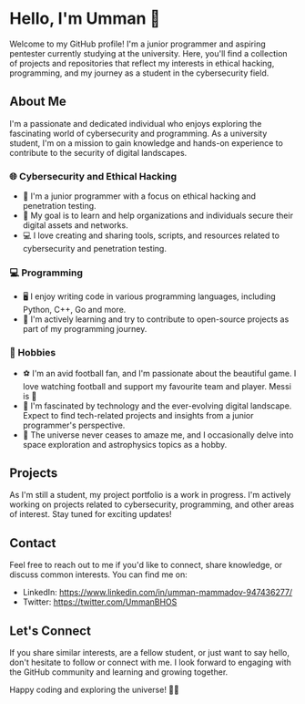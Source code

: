 # Hello, I'm Umman 👋

Welcome to my GitHub profile! I'm a junior programmer and aspiring pentester currently studying at the university. Here, you'll find a collection of projects and repositories that reflect my interests in ethical hacking, programming, and my journey as a student in the cybersecurity field.

## About Me

I'm a passionate and dedicated individual who enjoys exploring the fascinating world of cybersecurity and programming. As a university student, I'm on a mission to gain knowledge and hands-on experience to contribute to the security of digital landscapes.

### 🌐 Cybersecurity and Ethical Hacking

- 💼 I'm a junior programmer with a focus on ethical hacking and penetration testing.
- 🔐 My goal is to learn and help organizations and individuals secure their digital assets and networks.
- 💻 I love creating and sharing tools, scripts, and resources related to cybersecurity and penetration testing.

### 💻 Programming

- 🖥️ I enjoy writing code in various programming languages, including Python, C++, Go and more.
- 🚀 I'm actively learning and try to contribute to open-source projects as part of my programming journey.

### 🌌 Hobbies

- ⚽ I'm an avid football fan, and I'm passionate about the beautiful game. I love watching football and support my favourite team and player. Messi is 🐐
- 📱 I'm fascinated by technology and the ever-evolving digital landscape. Expect to find tech-related projects and insights from a junior programmer's perspective.
- 🌟 The universe never ceases to amaze me, and I occasionally delve into space exploration and astrophysics topics as a hobby.

## Projects

As I'm still a student, my project portfolio is a work in progress. I'm actively working on projects related to cybersecurity, programming, and other areas of interest. Stay tuned for exciting updates!

## Contact

Feel free to reach out to me if you'd like to connect, share knowledge, or discuss common interests. You can find me on:

- LinkedIn: https://www.linkedin.com/in/umman-mammadov-947436277/
- Twitter: https://twitter.com/UmmanBHOS

## Let's Connect

If you share similar interests, are a fellow student, or just want to say hello, don't hesitate to follow or connect with me. I look forward to engaging with the GitHub community and learning and growing together.

Happy coding and exploring the universe! 🚀🌌
